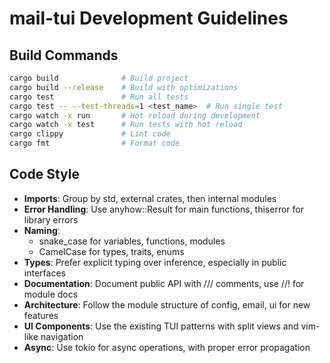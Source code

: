 # mail-tui Development Guidelines

## Build Commands
```bash
cargo build              # Build project
cargo build --release    # Build with optimizations
cargo test               # Run all tests
cargo test -- --test-threads=1 <test_name>  # Run single test
cargo watch -x run       # Hot reload during development
cargo watch -x test      # Run tests with hot reload
cargo clippy             # Lint code
cargo fmt                # Format code
```

## Code Style
- **Imports**: Group by std, external crates, then internal modules
- **Error Handling**: Use anyhow::Result for main functions, thiserror for library errors
- **Naming**: 
  - snake_case for variables, functions, modules
  - CamelCase for types, traits, enums
- **Types**: Prefer explicit typing over inference, especially in public interfaces
- **Documentation**: Document public API with /// comments, use //! for module docs
- **Architecture**: Follow the module structure of config, email, ui for new features
- **UI Components**: Use the existing TUI patterns with split views and vim-like navigation
- **Async**: Use tokio for async operations, with proper error propagation